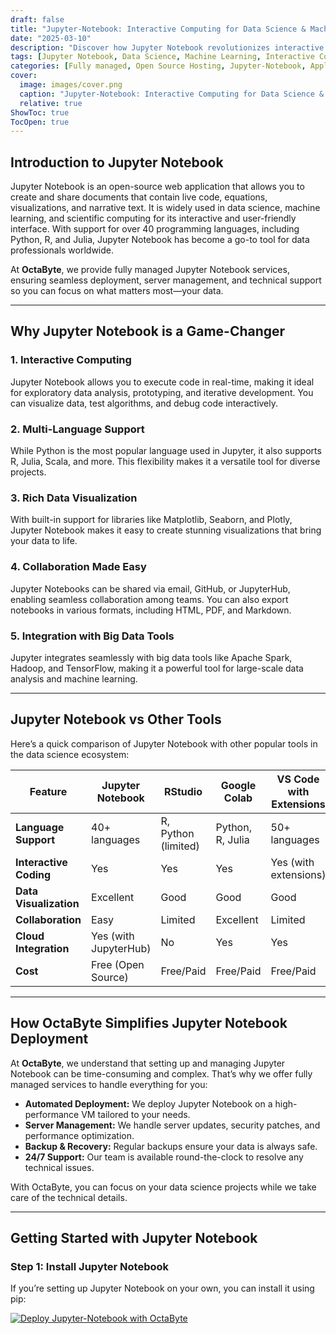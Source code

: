 ```yaml
---
draft: false
title: "Jupyter-Notebook: Interactive Computing for Data Science & Machine Learning"
date: "2025-03-10"
description: "Discover how Jupyter Notebook revolutionizes interactive computing for data science and machine learning. Learn about its features, benefits, and how it compares to other tools in the industry. Perfect for data scientists, developers, and tech enthusiasts!"
tags: [Jupyter Notebook, Data Science, Machine Learning, Interactive Computing, Open Source Software, Data Visualization, Python, R, Julia, JupyterLab, Jupyter vs RStudio, Jupyter vs Google Colab]
categories: [Fully managed, Open Source Hosting, Jupyter-Notebook, Applications, Ai Gpu]
cover:
  image: images/cover.png
  caption: "Jupyter-Notebook: Interactive Computing for Data Science & Machine Learning"
  relative: true
ShowToc: true
TocOpen: true
---
```



## Introduction to Jupyter Notebook

Jupyter Notebook is an open-source web application that allows you to create and share documents that contain live code, equations, visualizations, and narrative text. It is widely used in data science, machine learning, and scientific computing for its interactive and user-friendly interface. With support for over 40 programming languages, including Python, R, and Julia, Jupyter Notebook has become a go-to tool for data professionals worldwide.

At **OctaByte**, we provide fully managed Jupyter Notebook services, ensuring seamless deployment, server management, and technical support so you can focus on what matters most—your data.

---

## Why Jupyter Notebook is a Game-Changer

### 1. **Interactive Computing**  
Jupyter Notebook allows you to execute code in real-time, making it ideal for exploratory data analysis, prototyping, and iterative development. You can visualize data, test algorithms, and debug code interactively.

### 2. **Multi-Language Support**  
While Python is the most popular language used in Jupyter, it also supports R, Julia, Scala, and more. This flexibility makes it a versatile tool for diverse projects.

### 3. **Rich Data Visualization**  
With built-in support for libraries like Matplotlib, Seaborn, and Plotly, Jupyter Notebook makes it easy to create stunning visualizations that bring your data to life.

### 4. **Collaboration Made Easy**  
Jupyter Notebooks can be shared via email, GitHub, or JupyterHub, enabling seamless collaboration among teams. You can also export notebooks in various formats, including HTML, PDF, and Markdown.

### 5. **Integration with Big Data Tools**  
Jupyter integrates seamlessly with big data tools like Apache Spark, Hadoop, and TensorFlow, making it a powerful tool for large-scale data analysis and machine learning.

---

## Jupyter Notebook vs Other Tools

Here’s a quick comparison of Jupyter Notebook with other popular tools in the data science ecosystem:

| Feature                | Jupyter Notebook       | RStudio               | Google Colab          | VS Code with Extensions |
|------------------------|------------------------|-----------------------|-----------------------|-------------------------|
| **Language Support**   | 40+ languages          | R, Python (limited)   | Python, R, Julia      | 50+ languages           |
| **Interactive Coding** | Yes                    | Yes                   | Yes                   | Yes (with extensions)   |
| **Data Visualization** | Excellent              | Good                  | Good                  | Good                    |
| **Collaboration**      | Easy                   | Limited               | Excellent             | Limited                 |
| **Cloud Integration**  | Yes (with JupyterHub)  | No                    | Yes                   | Yes                     |
| **Cost**               | Free (Open Source)     | Free/Paid            | Free/Paid            | Free/Paid              |

---

## How OctaByte Simplifies Jupyter Notebook Deployment

At **OctaByte**, we understand that setting up and managing Jupyter Notebook can be time-consuming and complex. That’s why we offer fully managed services to handle everything for you:

- **Automated Deployment:** We deploy Jupyter Notebook on a high-performance VM tailored to your needs.  
- **Server Management:** We handle server updates, security patches, and performance optimization.  
- **Backup & Recovery:** Regular backups ensure your data is always safe.  
- **24/7 Support:** Our team is available round-the-clock to resolve any technical issues.  

With OctaByte, you can focus on your data science projects while we take care of the technical details.

---

## Getting Started with Jupyter Notebook

### Step 1: Install Jupyter Notebook  
If you’re setting up Jupyter Notebook on your own, you can install it using pip:

[![Deploy Jupyter-Notebook with OctaByte](/images/deploy-on-octabyte.png)](https://octabyte.io/fully-managed-open-source-services/applications/ai-gpu/jupyter-notebook)